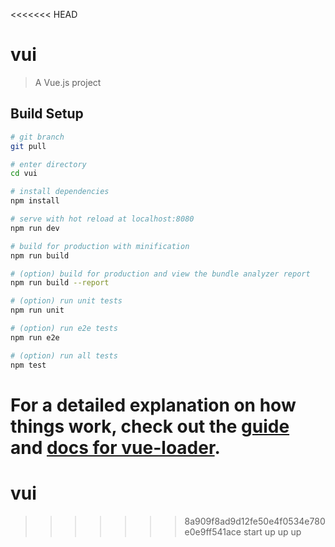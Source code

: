 <<<<<<< HEAD
# vui

> A Vue.js project

## Build Setup

``` bash
# git branch
git pull

# enter directory
cd vui

# install dependencies
npm install

# serve with hot reload at localhost:8080
npm run dev

# build for production with minification
npm run build

# (option) build for production and view the bundle analyzer report
npm run build --report

# (option) run unit tests
npm run unit

# (option) run e2e tests
npm run e2e

# (option) run all tests
npm test
```

For a detailed explanation on how things work, check out the [guide](http://vuejs-templates.github.io/webpack/) and [docs for vue-loader](http://vuejs.github.io/vue-loader).
=======
# vui
>>>>>>> 8a909f8ad9d12fe50e4f0534e780e0e9ff541ace
start up up up
